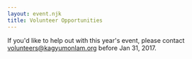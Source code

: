 ```yaml
---
layout: event.njk
title: Volunteer Opportunities
---
```


If you'd like to help out with this year's event, please contact [volunteers@kagyumonlam.org](volunteers@kagyumonlam.org) before Jan 31, 2017.